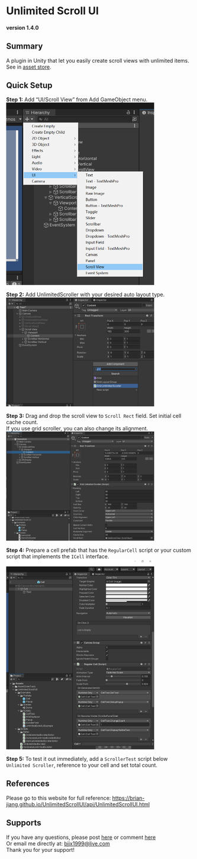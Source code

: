# Unlimited Scroll UI
#### version 1.4.0

## Summary
A plugin in Unity that let you easily create scroll views with unlimited items. See in [asset store](http://u3d.as/2z2a).

## Quick Setup
**Step 1:** Add “UI/Scroll View” from Add GameObject menu.  
<img src="./Tools/DocFx/images/1.png" width=400>

**Step 2:** Add UnlimitedScroller with your desired auto layout type.  
<img src="./Tools/DocFx/images/3.png" width=400>

**Step 3:** Drag and drop the scroll view to `Scroll Rect` field. Set initial cell cache count.  
If you use grid scroller, you can also change its alignment.  
<img src="./Tools/DocFx/images/4.png" width=400>

**Step 4:** Prepare a cell prefab that has the `RegularCell` script or your custom script that implements the `ICell` interface.  
<img src="./Tools/DocFx/images/5.png" width=400>

**Step 5:** To test it out immediately, add a `ScrollerTest` script below `Unlimited Scroller`, reference to your cell and set total count.  

## References
Please go to this website for full reference: https://brian-jiang.github.io/UnlimitedScrollUI/api/UnlimitedScrollUI.html

## Supports
If you have any questions, please post [here](https://github.com/Brian-Jiang/UnlimitedScrollUI)
or comment [here](http://u3d.as/2z2a)  
Or email me directly at: [bjjx1999@live.com](mailto:bjjx1999@live.com)  
Thank you for your support!
